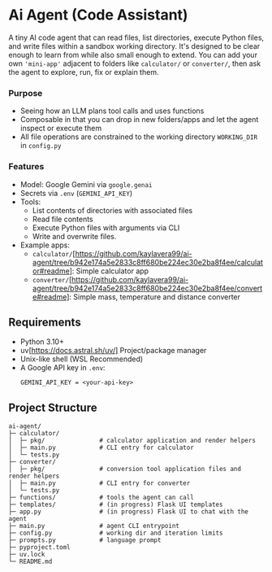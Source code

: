 # Ai Agent (Code Assistant)
A tiny AI code agent that can read files, list directories, execute Python files, and write files within a sandbox working directory. It's designed to be clear enough to learn from while also small enough to extend. You can add your own ```'mini-app'``` adjacent to folders like ```calculator/``` or ```converter/```, then ask the agent to explore, run, fix or explain them.

### Purpose
- Seeing how an LLM plans tool calls and uses functions
- Composable in that you can drop in new folders/apps and let the agent inspect or execute them
- All file operations are constrained to the working directory ```WORKING_DIR``` in ```config.py```

### Features
- Model: Google Gemini via ```google.genai```
- Secrets via ```.env``` (```GEMINI_API_KEY```)
- Tools:
    - List contents of directories with associated files
    - Read file contents
    - Execute Python files with arguments via CLI
    - Write and overwrite files.
- Example apps: 
    - ```calculator/```[https://github.com/kaylavera99/ai-agent/tree/b942e174a5e2833c8ff680be224ec30e2ba8f4ee/calculator#readme]: Simple calculator app
    - ```converter/```[https://github.com/kaylavera99/ai-agent/tree/b942e174a5e2833c8ff680be224ec30e2ba8f4ee/converte#readme]: Simple mass, temperature and distance converter

## Requirements
- Python 3.10+
- uv[https://docs.astral.sh/uv/] Project/package manager
- Unix-like shell (WSL Recommended)
- A Google API key in ```.env```:
    ```
    GEMINI_API_KEY = <your-api-key>
    ```

## Project Structure
```
ai-agent/
├─ calculator/
│  ├─ pkg/               # calculator application and render helpers
│  ├─ main.py            # CLI entry for calculator
│  └─ tests.py
├─ converter/
│  ├─ pkg/               # conversion tool application files and render helpers
│  ├─ main.py            # CLI entry for converter
│  └─ tests.py
├─ functions/            # tools the agent can call
├─ templates/            # (in progress) Flask UI templates
├─ app.py                # (in progress) Flask UI to chat with the agent
├─ main.py               # agent CLI entrypoint
├─ config.py             # working dir and iteration limits
├─ prompts.py            # language prompt
├─ pyproject.toml
├─ uv.lock
└─ README.md

```
